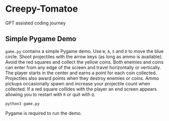# Creepy-Tomatoe

GPT assisted coding journey

## Simple Pygame Demo

`game.py` contains a simple Pygame demo. Use `W`, `A`, `S` and `D` to move the blue circle.
Shoot projectiles with the arrow keys (as long as ammo is available). Avoid the red squares and collect the yellow coins.
Both enemies and coins can enter from any edge of the screen and travel horizontally or vertically. The
player starts in the center and earns a point for each coin collected. Projectiles
also award points when they destroy enemies or coins. Ammo pickups occasionally spawn and increase
your projectile count when collected. If a red
square collides with the player an end screen appears allowing you to restart
with `R` or quit with `Q`.

```
python3 game.py
```

Pygame is required to run the demo.
